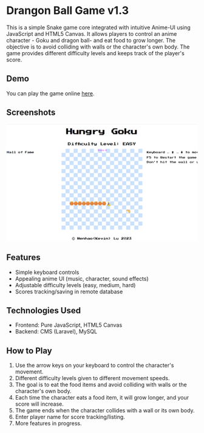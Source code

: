 # Drangon Ball Game v1.3

This is a simple Snake game core integrated with intuitive Anime-UI using JavaScript and HTML5 Canvas. It allows players to control an anime character - Goku and dragon ball- and eat food to grow longer. The objective is to avoid colliding with walls or the character's own body. The game provides different difficulty levels and keeps track of the player's score.

## Demo

You can play the game online [here](http://game.wlkevin.com/).

## Screenshots

![Gameplay Screenshot](screenshots/game.png)

## Features

- Simple keyboard controls
- Appealing anime UI (music, character, sound effects)
- Adjustable difficulty levels (easy, medium, hard)
- Scores tracking/saving in remote database

## Technologies Used

- Frontend: Pure JavaScript, HTML5 Canvas
- Backend: CMS (Laravel), MySQL

## How to Play

1. Use the arrow keys on your keyboard to control the character's movement.
2. Different difficulty levels given to different movement speeds.
3. The goal is to eat the food items and avoid colliding with walls or the character's own body.
4. Each time the character eats a food item, it will grow longer, and your score will increase.
5. The game ends when the character collides with a wall or its own body.
6. Enter player name for score tracking/listing.
7. More features in progress.
